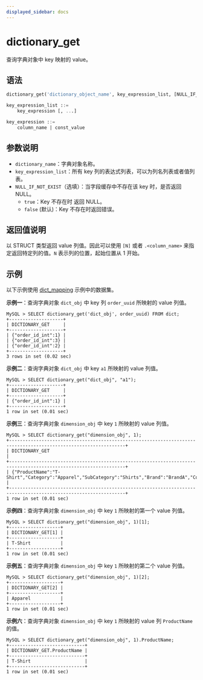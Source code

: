 ```yaml
---
displayed_sidebar: docs
---
```


# dictionary_get



查询字典对象中 key 映射的 value。

## 语法

```SQL
dictionary_get('dictionary_object_name', key_expression_list, [NULL_IF_NOT_EXIST])

key_expression_list ::=
    key_expression [, ...]

key_expression ::=
    column_name | const_value
```

## 参数说明

- `dictionary_name`：字典对象名称。
- `key_expression_list`：所有 key 列的表达式列表，可以为列名列表或者值列表。
- `NULL_IF_NOT_EXIST`（选填）：当字段缓存中不存在该 key 时，是否返回 NULL。
  - `true`：Key 不存在时 返回 NULL。
  - `false` (默认)：Key 不存在时返回错误。

## 返回值说明

以 STRUCT 类型返回 value 列值。因此可以使用 `[N]` 或者 `.<column_name>` 来指定返回特定列的值。`N` 表示列的位置，起始位置从 1 开始。

## 示例

以下示例使用 [dict_mapping](dict_mapping.md) 示例中的数据集。

**示例一**：查询字典对象 `dict_obj` 中 key 列 `order_uuid` 所映射的 value 列值。

```Plain
MySQL > SELECT dictionary_get('dict_obj', order_uuid) FROM dict;
+--------------------+
| DICTIONARY_GET     |
+--------------------+
| {"order_id_int":1} |
| {"order_id_int":3} |
| {"order_id_int":2} |
+--------------------+
3 rows in set (0.02 sec)
```

**示例二**：查询字典对象 `dict_obj` 中 key `a1` 所映射的 value 列值。

```Plain
MySQL > SELECT dictionary_get("dict_obj", "a1");
+--------------------+
| DICTIONARY_GET     |
+--------------------+
| {"order_id_int":1} |
+--------------------+
1 row in set (0.01 sec)
```

**示例三**：查询字典对象 `dimension_obj` 中 key `1` 所映射的 value 列值。

```Plain
MySQL > SELECT dictionary_get("dimension_obj", 1);
+-----------------------------------------------------------------------------------------------------------------+
| DICTIONARY_GET                                                                                                  |
+-----------------------------------------------------------------------------------------------------------------+
| {"ProductName":"T-Shirt","Category":"Apparel","SubCategory":"Shirts","Brand":"BrandA","Color":"Red","Size":"M"} |
+-----------------------------------------------------------------------------------------------------------------+
1 row in set (0.01 sec)
```

**示例四**：查询字典对象 `dimension_obj` 中 key `1` 所映射的第一个 value 列值。

```Plain
MySQL > SELECT dictionary_get("dimension_obj", 1)[1];
+-------------------+
| DICTIONARY_GET[1] |
+-------------------+
| T-Shirt           |
+-------------------+
1 row in set (0.01 sec)
```

**示例五**：查询字典对象 `dimension_obj` 中 key `1` 所映射的第二个 value 列值。

```Plain
MySQL > SELECT dictionary_get("dimension_obj", 1)[2];
+-------------------+
| DICTIONARY_GET[2] |
+-------------------+
| Apparel           |
+-------------------+
1 row in set (0.01 sec)
```

**示例六**：查询字典对象 `dimension_obj` 中 key `1` 所映射的 value 列 `ProductName` 的值。

```Plain
MySQL > SELECT dictionary_get("dimension_obj", 1).ProductName;
+----------------------------+
| DICTIONARY_GET.ProductName |
+----------------------------+
| T-Shirt                    |
+----------------------------+
1 row in set (0.01 sec)
```